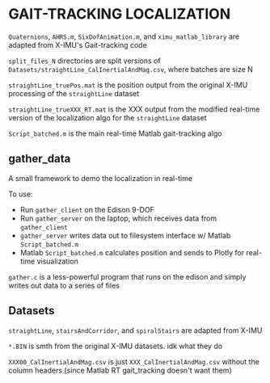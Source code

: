 # GAIT-TRACKING LOCALIZATION
`Quaternions`, `AHRS.m`, `SixDofAnimation.m`, and `ximu_matlab_library` are adapted from X-IMU's Gait-tracking code

`split_files_N` directories are split versions of `Datasets/straightLine_CalInertialAndMag.csv`, where batches are size N

`straightLine_truePos.mat` is the position output from the original X-IMU processing of the `straightLine` dataset

`straightLine_trueXXX_RT.mat` is the XXX output from the modified real-time version of the localization algo for the `straightLine` dataset

`Script_batched.m` is the main real-time Matlab gait-tracking algo

## gather_data
A small framework to demo the localization in real-time

To use:
* Run `gather_client` on the Edison 9-DOF
* Run `gather_server` on the laptop, which receives data from `gather_client`
* `gather_server` writes data out to filesystem interface w/ Matlab `Script_batched.m`
* Matlab `Script_batched.m` calculates position and sends to Plotly for real-time visualization

`gather.c` is a less-powerful program that runs on the edison and simply writes out data to a series of files

## Datasets
`straightLine`, `stairsAndCorridor`, and `spiralStairs` are adapted from X-IMU

`*.BIN` is smth from the original X-IMU datasets. idk what they do

`XXX00_CalInertialAndMag.csv` is just `XXX_CalInertialAndMag.csv` without the column headers (since Matlab RT gait_tracking doesn't want them)
